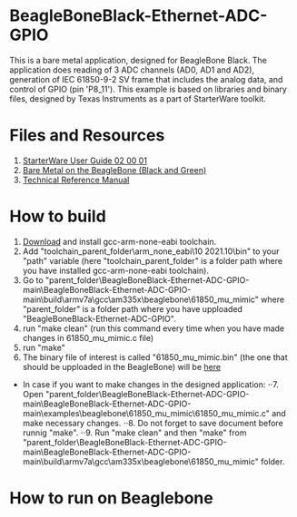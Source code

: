 # BeagleBoneBlack-Ethernet-ADC-GPIO

This is a bare metal application, designed for BeagleBone Black. The application does reading of 3 ADC channels (AD0, AD1 and AD2), generation of IEC 61850-9-2 SV frame that includes the analog data, and control of GPIO (pin 'P8_11'). This example is based on libraries and binary files, designed by Texas Instruments as a part of StarterWare toolkit.

# Files and Resources
1. [StarterWare User Guide 02 00 01](https://usermanual.wiki/Document/UserGuide02000101.45177949/html)
2. [Bare Metal on the BeagleBone (Black and Green)](https://opencoursehub.cs.sfu.ca/bfraser/grav-cms/ensc351/guides/files/BareMetalGuide.pdf)
3. [Technical Reference Manual](https://www.ti.com/lit/ug/spruh73q/spruh73q.pdf)

# How to build
1. [Download](https://launchpad.net/gcc-arm-embedded/4.7/4.7-2012-q4-major) and install gcc-arm-none-eabi toolchain.
2. Add "toolchain_parent_folder\arm_none_eabi\10 2021.10\bin" to your "path" variable (here "toolchain_parent_folder" is a folder path where you have installed gcc-arm-none-eabi toolchain).
3. Go to "parent_folder\BeagleBoneBlack-Ethernet-ADC-GPIO-main\BeagleBoneBlack-Ethernet-ADC-GPIO-main\build\armv7a\gcc\am335x\beaglebone\61850_mu_mimic" where "parent_folder" is a folder path where you have upploaded "BeagleBoneBlack-Ethernet-ADC-GPIO".
4. run "make clean" (run this command every time when you have made changes in 61850_mu_mimic.c file) 
5. run "make"
6. The binary file of interest is called "61850_mu_mimic.bin" (the one that should be upploaded in the BeagleBone) will be [here](https://github.com/mrv-king/BeagleBoneBlack-Ethernet-ADC-GPIO/tree/main/binary/armv7a/gcc/am335x/beaglebone/61850_mu_mimic/Release)
* In case if you want to make changes in the designed application:
⋅⋅7. Open "parent_folder\BeagleBoneBlack-Ethernet-ADC-GPIO-main\BeagleBoneBlack-Ethernet-ADC-GPIO-main\examples\beaglebone\61850_mu_mimic\61850_mu_mimic.c" and make necessary changes.
⋅⋅8. Do not forget to save document before runnig "make".
⋅⋅9. Run "make clean" and then "make" from "parent_folder\BeagleBoneBlack-Ethernet-ADC-GPIO-main\BeagleBoneBlack-Ethernet-ADC-GPIO-main\build\armv7a\gcc\am335x\beaglebone\61850_mu_mimic" folder.

# How to run on Beaglebone
